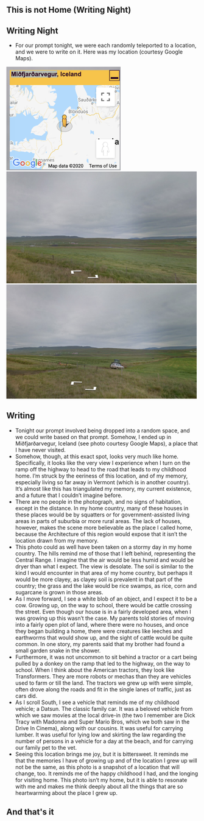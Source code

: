 ## This is not Home (Writing Night)

## Writing Night
- For our prompt tonight, we were each randomly teleported to a location, and we were to write on it.
  Here was my location (courtesy Google Maps).
  
<img src="/images/ThisIsNotHome/h_002.png" width="300">

<img src="/images/ThisIsNotHome/h_001.png" width="500">

<img src="/images/ThisIsNotHome/h_003.png" width="500">

## Writing
- Tonight our prompt involved being dropped into a random space, and we could write based on that prompt. 
Somehow, I ended up in Miðfjarðarvegur, Iceland (see photo courtesy Google Maps), a place that I have never visited.
- Somehow, though, at this exact spot, looks very much like home.
Specifically, it looks like the very view I experience when I turn on the ramp off the highway to head to the road that leads to my childhood home. 
I’m struck by the eeriness of this location, and of my memory, especially living so far away in Vermont (which is in another country). 
It’s almost like this has triangulated my memory, my current existence, and a future that I couldn’t imagine before. 
- There are no people in the photograph, and no signs of habitation, except in the distance. 
In my home country, many of these houses in these places would be by squatters or for government-assisted living areas in parts of suburbia or more rural areas.
The lack of houses, however, makes the scene more believable as the place I called home, because the Architecture of this region would expose that it isn’t the location drawn from my memory.
- This photo could as well have been taken on a stormy day in my home country. 
The hills remind me of those that I left behind, representing the Central Range. 
I imagine that the air would be less humid and would be dryer than what I expect. 
The view is desolate. 
The soil is similar to the kind I would encounter in that area of my home country, but perhaps it would be more clayey, as clayey soil is prevalent in that part of the country; the grass and the lake would be rice swamps, as rice, corn and sugarcane is grown in those areas. 
- As I move forward, I see a white blob of an object, and I expect it to be a cow. Growing up, on the way to school, there would be cattle crossing the street. Even though our house is in a fairly developed area, when I was growing up this wasn’t the case. My parents told stories of moving into a fairly open plot of land, where there were no houses, and once they began building a home, there were creatures like leeches and earthworms that would show up, and the sight of cattle would be quite common. In one story, my parents said that my brother had found a small garden snake in the shower.
- Furthermore, it was not uncommon to sit behind a tractor or a cart being pulled by a donkey on the ramp that led to the highway, on the way to school. When I think about the American tractors, they look like Transformers. They are more robots or mechas than they are vehicles used to farm or till the land. The tractors we grew up with were simple, often drove along the roads and fit in the single lanes of traffic, just as cars did. 
- As I scroll South, I see a vehicle that reminds me of my childhood vehicle; a Datsun. The classic family car. It was a beloved vehicle from which we saw movies at the local drive-in (the two I remember are Dick Tracy with Madonna and Super Mario Bros, which we both saw in the Drive In Cinema), along with our cousins. It was useful for carrying lumber. It was useful for lying low and skirting the law regarding the number of persons in a vehicle for a day at the beach, and for carrying our family pet to the vet. 
- Seeing this location brings me joy, but it is bittersweet. It reminds me that the memories I have of growing up and of the location I grew up will not be the same, as this photo is a snapshot of a location that will change, too. It reminds me of the happy childhood I had, and the longing for visiting home. This photo isn’t my home, but it is able to resonate with me and makes me think deeply about all the things that are so heartwarming about the place I grew up.

## And that's it
